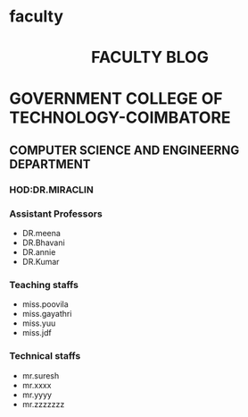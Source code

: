 # faculty
<html>


<body>
<h1 style="text-align:center">FACULTY BLOG</h1>
<h1>GOVERNMENT COLLEGE OF TECHNOLOGY-COIMBATORE</h1>
<h2>COMPUTER SCIENCE AND ENGINEERNG DEPARTMENT</h1>
<h3> HOD:DR.MIRACLIN</h3>

<h3>Assistant Professors</h3>
<ul>
  <li>DR.meena</li>
   <li>DR.Bhavani</li>
   <li>DR.annie</li>
  <li>DR.Kumar</li>
</ul>

<h3>Teaching staffs</h3>
<ul>
  <li>miss.poovila</li>
   <li>miss.gayathri</li>
   <li>miss.yuu</li>
   <li>miss.jdf</li>
</ul>

<h3>Technical staffs</h3>
<ul>
  <li>mr.suresh</li>
   <li>mr.xxxx</li>
   <li>mr.yyyy</li>
   <li>mr.zzzzzzz</li>
</ul>

</body>

</html>
